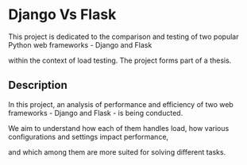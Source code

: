 # Django Vs Flask
This project is dedicated to the comparison and testing of two popular Python web frameworks - Django and Flask 

within the context of load testing. The project forms part of a thesis.

## Description
In this project, an analysis of performance and efficiency of two web frameworks - Django and Flask - is being conducted.

We aim to understand how each of them handles load, how various configurations and settings impact performance, 

and which among them are more suited for solving different tasks.